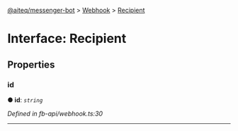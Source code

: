 [@aiteq/messenger-bot](../README.md) > [Webhook](../modules/webhook.md) > [Recipient](../interfaces/webhook.recipient.md)



# Interface: Recipient


## Properties
<a id="id"></a>

###  id

**●  id**:  *`string`* 

*Defined in fb-api/webhook.ts:30*





___


